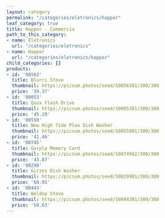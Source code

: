 ```yaml
---
layout: category
permalink: "/categories/eletronics/happor"
leaf_category: true
title: Happor - Commercia
path_to_this_category:
- name: Eletronics
  url: "/categories/eletronics"
- name: Happor
  url: "/categories/eletronics/happor"
child_categories: []
products:
- id: '00563'
  title: Blurri Stove
  thumbnail: https://picsum.photos/seed/S0056301/300/300
  price: '39.37'
- id: '00053'
  title: Quux Flash Drive
  thumbnail: https://picsum.photos/seed/S0005301/300/300
  price: '45.29'
- id: '00559'
  title: New High Tide Ploo Dish Washer
  thumbnail: https://picsum.photos/seed/S0055901/300/300
  price: '41.46'
- id: '00745'
  title: Garply Memory Card
  thumbnail: https://picsum.photos/seed/S0074502/300/300
  price: '43.07'
- id: '00299'
  title: Girzes Dish Washer
  thumbnail: https://picsum.photos/seed/S0029901/300/300
  price: '68.95'
- id: '00443'
  title: Waldop Stove
  thumbnail: https://picsum.photos/seed/S0044301/300/300
  price: '50.63'
---
```

